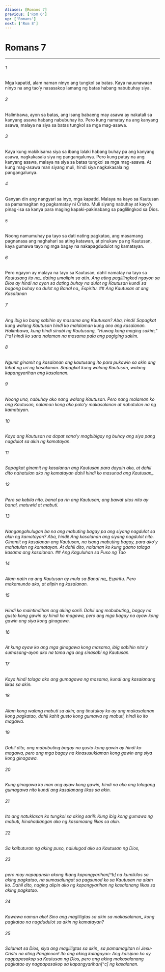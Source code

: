 ```yaml
---
Aliases: [Romans 7]
previous: ['Rom 6']
up: ['Romans']
next: ['Rom 8']
---
```

# Romans 7

***






















###### 1 










Mga kapatid, alam naman ninyo ang tungkol sa batas. Kaya nauunawaan ninyo na ang taoʼy nasasakop lamang ng batas habang nabubuhay siya. 





















###### 2 










Halimbawa, ayon sa batas, ang isang babaeng may asawa ay nakatali sa kanyang asawa habang nabubuhay ito. Pero kung namatay na ang kanyang asawa, malaya na siya sa batas tungkol sa mga mag-asawa. 





















###### 3 










Kaya kung makikisama siya sa ibang lalaki habang buhay pa ang kanyang asawa, nagkakasala siya ng pangangalunya. Pero kung patay na ang kanyang asawa, malaya na siya sa batas tungkol sa mga mag-asawa. At kung mag-asawa man siyang muli, hindi siya nagkakasala ng pangangalunya. 





















###### 4 










Ganyan din ang nangyari sa inyo, mga kapatid. Malaya na kayo sa Kautusan sa pamamagitan ng pagkamatay ni Cristo. Muli siyang nabuhay at kayoʼy pinag-isa sa kanya para maging kapaki-pakinabang sa paglilingkod sa Dios. 





















###### 5 










Noong namumuhay pa tayo sa dati nating pagkatao, ang masamang pagnanasa ang naghahari sa ating katawan, at pinukaw pa ng Kautusan, kaya gumawa tayo ng mga bagay na nakapagdudulot ng kamatayan. 





















###### 6 










Pero ngayon ay malaya na tayo sa Kautusan, dahil namatay na tayo sa <i class="trans-change">Kautusang ito na_ dating umalipin sa atin. Ang ating paglilingkod ngayon sa Dios ay hindi na ayon sa dating buhay na dulot ng Kautusan kundi sa bagong buhay na dulot ng <i class="trans-change">Banal na_ Espiritu. ## Ang Kautusan at ang Kasalanan 





















###### 7 










Ang ibig ko bang sabihin ay masama ang Kautusan? Aba, hindi! Sapagkat kung walang Kautusan hindi ko malalaman kung ano ang kasalanan. Halimbawa, kung hindi sinabi ng Kautusang, "Huwag kang maging sakim,"[^a] hindi ko sana nalaman na masama pala ang pagiging sakim. 





















###### 8 










Ngunit ginamit ng kasalanan ang kautusang ito para pukawin sa akin ang lahat ng uri ng kasakiman. Sapagkat kung walang Kautusan, walang kapangyarihan ang kasalanan. 





















###### 9 










Noong una, nabuhay ako nang walang Kautusan. Pero nang malaman ko ang Kautusan, nalaman kong ako palaʼy makasalanan at nahatulan na ng kamatayan. 





















###### 10 










Kaya ang Kautusan na dapat sanaʼy magbibigay ng buhay ang siya pang nagdulot sa akin ng kamatayan. 





















###### 11 










Sapagkat ginamit ng kasalanan ang Kautusan para dayain ako, at dahil dito nahatulan ako ng kamatayan <i class="trans-change">dahil hindi ko masunod ang Kautusan_. 





















###### 12 










Pero sa kabila nito, banal pa rin ang Kautusan; ang bawat utos nito ay banal, matuwid at mabuti. 





















###### 13 










Nangangahulugan ba na ang mabuting bagay pa ang siyang nagdulot sa akin ng kamatayan? Aba, hindi! Ang kasalanan ang siyang nagdulot nito. Ginamit ng kasalanan ang Kautusan, na isang mabuting bagay, para akoʼy mahatulan ng kamatayan. At dahil dito, nalaman ko kung gaano talaga kasama ang kasalanan. ## Ang Kaguluhan sa Puso ng Tao 





















###### 14 










Alam natin na ang Kautusan ay mula sa <i class="trans-change">Banal na_ Espiritu. Pero makamundo ako, at alipin ng kasalanan. 





















###### 15 










Hindi ko maintindihan ang aking sarili. Dahil ang <i class="trans-change">mabubuting_ bagay na gusto kong gawin ay hindi ko magawa, pero ang mga bagay na ayaw kong gawin ang siya kong ginagawa. 





















###### 16 










At kung ayaw ko ang mga ginagawa kong masama, ibig sabihin nitoʼy sumasang-ayon ako na tama nga ang sinasabi ng Kautusan. 





















###### 17 










Kaya hindi talaga ako ang gumagawa ng masama, kundi ang kasalanang likas sa akin. 





















###### 18 










Alam kong walang mabuti sa akin; ang tinutukoy ko ay ang makasalanan kong pagkatao, dahil kahit gusto kong gumawa ng mabuti, hindi ko ito magawa. 





















###### 19 










Dahil dito, ang mabubuting bagay na gusto kong gawin ay hindi ko magawa, pero ang mga bagay na kinasusuklaman kong gawin ang siya kong ginagawa. 





















###### 20 










Kung ginagawa ko man ang ayaw kong gawin, hindi na ako ang talagang gumagawa nito kundi ang kasalanang likas sa akin. 





















###### 21 










Ito ang natuklasan ko tungkol sa aking sarili: Kung ibig kong gumawa ng mabuti, hinahadlangan ako ng kasamaang likas sa akin. 





















###### 22 










Sa kaibuturan ng aking puso, nalulugod ako sa Kautusan ng Dios, 





















###### 23 










pero may napapansin akong ibang kapangyarihan[^b] na kumikilos sa aking pagkatao, na sumasalungat sa pagsunod ko sa Kautusan na alam ko. Dahil dito, naging alipin ako ng kapangyarihan ng kasalanang likas sa aking pagkatao. 





















###### 24 










Kawawa naman ako! Sino ang magliligtas sa akin <i class="trans-change">sa makasalanan_ kong pagkatao na nagdudulot sa akin ng kamatayan? 





















###### 25 










Salamat sa Dios, <i class="trans-change">siya ang magliligtas sa akin_ sa pamamagitan ni Jesu-Cristo na ating Panginoon! Ito ang aking kalagayan: Ang kaisipan ko ay nagpapasakop sa Kautusan ng Dios, pero ang aking makasalanang pagkatao ay nagpapasakop sa kapangyarihan[^c] ng kasalanan.
